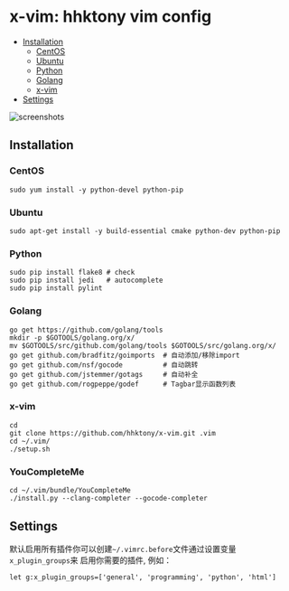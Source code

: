 x-vim: hhktony vim config
=====

- [Installation](#installation)
    - [CentOS](#centos)
    - [Ubuntu](#ubuntu)
    - [Python](#python)
    - [Golang](#golang)
    - [x-vim](#x-vim)
- [Settings](#settings)

![screenshots](https://raw.github.com/hhktony/dotvim/master/screenshots/vim-screenshot.jpg)


Installation
------------

### CentOS

    sudo yum install -y python-devel python-pip

### Ubuntu

    sudo apt-get install -y build-essential cmake python-dev python-pip

### Python

    sudo pip install flake8 # check
    sudo pip install jedi   # autocomplete
    sudo pip install pylint

### Golang

    go get https://github.com/golang/tools
    mkdir -p $GOTOOLS/golang.org/x/
    mv $GOTOOLS/src/github.com/golang/tools $GOTOOLS/src/golang.org/x/
    go get github.com/bradfitz/goimports  # 自动添加/移除import
    go get github.com/nsf/gocode          # 自动跳转
    go get github.com/jstemmer/gotags     # 自动补全
    go get github.com/rogpeppe/godef      # Tagbar显示函数列表

### x-vim

	cd
	git clone https://github.com/hhktony/x-vim.git .vim
	cd ~/.vim/
    ./setup.sh

### YouCompleteMe

    cd ~/.vim/bundle/YouCompleteMe
    ./install.py --clang-completer --gocode-completer

Settings
--------

默认启用所有插件你可以创建`~/.vimrc.before`文件通过设置变量`x_plugin_groups`来
启用你需要的插件, 例如：

    let g:x_plugin_groups=['general', 'programming', 'python', 'html']

